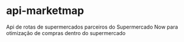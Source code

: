 # api-marketmap
Api de rotas de supermercados parceiros do Supermercado Now para otimização de compras dentro do supermercado
